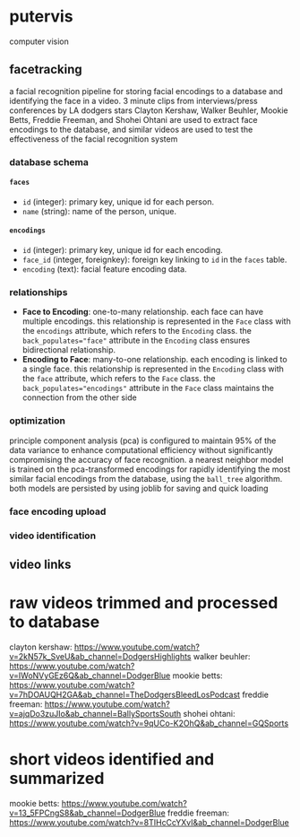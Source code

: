 # putervis

computer vision

## facetracking

a facial recognition pipeline for storing facial encodings to a database and identifying the face in a video. 3 minute clips from interviews/press conferences by LA dodgers stars Clayton Kershaw, Walker Beuhler, Mookie Betts, Freddie Freeman, and Shohei Ohtani are used to extract face encodings to the database, and similar videos are used to test the effectiveness of the facial recognition system

### database schema

#### `faces`
- `id` (integer): primary key, unique id for each person.
- `name` (string): name of the person, unique.

#### `encodings`
- `id` (integer): primary key, unique id for each encoding.
- `face_id` (integer, foreignkey): foreign key linking to `id` in the `faces` table.
- `encoding` (text): facial feature encoding data.

### relationships

- **Face to Encoding**: one-to-many relationship. each face can have multiple encodings. this relationship is represented in the `Face` class with the `encodings` attribute, which refers to the `Encoding` class. the `back_populates="face"` attribute in the `Encoding` class ensures bidirectional relationship.
- **Encoding to Face**: many-to-one relationship. each encoding is linked to a single face. this relationship is represented in the `Encoding` class with the `face` attribute, which refers to the `Face` class. the `back_populates="encodings"` attribute in the `Face` class maintains the connection from the other side

### optimization

principle component analysis (pca) is configured to maintain 95% of the data variance to enhance computational efficiency without significantly compromising the accuracy of face recognition. a nearest neighbor model is trained on the pca-transformed encodings for rapidly identifying the most similar facial encodings from the database, using the `ball_tree` algorithm. both models are persisted by using joblib for saving and quick loading

### face encoding upload


### video identification




## video links

# raw videos trimmed and processed to database

clayton kershaw: https://www.youtube.com/watch?v=2kN57k_SveU&ab_channel=DodgersHighlights
walker beuhler: https://www.youtube.com/watch?v=IWoNVyGEz6Q&ab_channel=DodgerBlue
mookie betts: https://www.youtube.com/watch?v=7hDOAUQH2GA&ab_channel=TheDodgersBleedLosPodcast
freddie freeman: https://www.youtube.com/watch?v=ajqDo3zuJIo&ab_channel=BallySportsSouth
shohei ohtani: https://www.youtube.com/watch?v=9qUCo-K2OhQ&ab_channel=GQSports

# short videos identified and summarized

mookie betts: https://www.youtube.com/watch?v=13_5FPCngS8&ab_channel=DodgerBlue
freddie freeman: https://www.youtube.com/watch?v=8TIHcCcYXvI&ab_channel=DodgerBlue